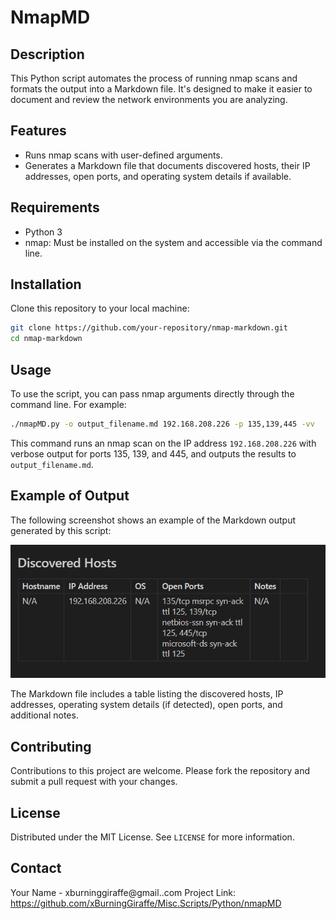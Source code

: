 
# NmapMD

## Description
This Python script automates the process of running nmap scans and formats the output into a Markdown file. It's designed to make it easier to document and review the network environments you are analyzing.

## Features
- Runs nmap scans with user-defined arguments.
- Generates a Markdown file that documents discovered hosts, their IP addresses, open ports, and operating system details if available.

## Requirements
- Python 3
- nmap: Must be installed on the system and accessible via the command line.

## Installation
Clone this repository to your local machine:
```bash
git clone https://github.com/your-repository/nmap-markdown.git
cd nmap-markdown
```

## Usage
To use the script, you can pass nmap arguments directly through the command line. For example:
```bash
./nmapMD.py -o output_filename.md 192.168.208.226 -p 135,139,445 -vv
```

This command runs an nmap scan on the IP address `192.168.208.226` with verbose output for ports 135, 139, and 445, and outputs the results to `output_filename.md`.

## Example of Output
The following screenshot shows an example of the Markdown output generated by this script:

![Example Output](./Screenshot.png)

The Markdown file includes a table listing the discovered hosts, IP addresses, operating system details (if detected), open ports, and additional notes.

## Contributing
Contributions to this project are welcome. Please fork the repository and submit a pull request with your changes.

## License
Distributed under the MIT License. See `LICENSE` for more information.

## Contact
Your Name - xburninggiraffe@gmail..com
Project Link: https://github.com/xBurningGiraffe/Misc.Scripts/Python/nmapMD
